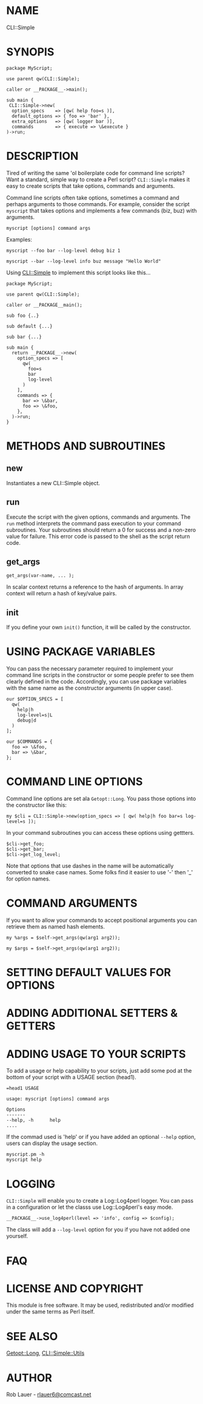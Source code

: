 # NAME

CLI::Simple

# SYNOPIS

    package MyScript;

    use parent qw(CLI::Simple);
    
    caller or __PACKAGE__->main();
    
    sub main {
     CLI::Simple->new(
      option_specs    => [qw( help foo=s )],
      default_options => { foo => 'bar' },
      extra_options   => [qw( logger bar )],
      commands        => { execute => \&execute }
    )->run;
     

# DESCRIPTION

Tired of writing the same 'ol boilerplate code for command line
scripts? Want a standard, simple way to create a Perl script?
`CLI::Simple` makes it easy to create scripts that take options,
commands and arguments.

Command line scripts often take options, sometimes a command and
perhaps arguments to those commands.  For example, consider the script
`myscript` that takes options and implements a few commands (biz, buz) with
arguments.

    myscript [options] command args

Examples:

    myscript --foo bar --log-level debug biz 1

    myscript --bar --log-level info buz message "Hello World"

Using <CLI::Simple> to implement this script looks like this...

    package MyScript;

    use parent qw(CLI::Simple);

    caller or __PACKAGE__main();

    sub foo {..}

    sub default {...}

    sub bar {...}
    
    sub main {
      return __PACKAGE__->new(
        option_specs => [
          qw(
            foo=s
            bar
            log-level
          )
        ],
        commands => {
          bar => \&bar,
          foo => \&foo,
        },
      )->run;
    }

# METHODS AND SUBROUTINES

## new

Instantiates a new CLI::Simple object.

## run

Execute the script with the given options, commands and arguments. The
`run` method interprets the command pass execution to your command
subroutines. Your subroutines should return a 0 for success and a
non-zero value for failure.  This error code is passed to the shell as
the script return code.

## get\_args

    get_args(var-name, ... );

In scalar context returns a reference to the hash of arguments. In
array context will return a hash of key/value pairs.

## init

If you define your own `init()` function, it will be called by the
constructor.

# USING PACKAGE VARIABLES

You can pass the necessary parameter required to implement your
command line scripts in the constructor or some people prefer to see
them clearly defined in the code. Accordingly, you can use package
variables with the same name as the constructor arguments (in upper
case).

    our $OPTION_SPECS = [
      qw(
        help|h
        log-level=s|L
        debug|d
      )
    ];
    
    our $COMMANDS = {
      foo => \&foo,
      bar => \&bar,
    };

# COMMAND LINE OPTIONS

Command line options are set ala `Getopt::Long`. You pass those
options into the constructor like this:

    my $cli = CLI::Simple->new(option_specs => [ qw( help|h foo bar=s log-level=s ]);

In your command subroutines you can access these options using gettters.

    $cli->get_foo;
    $cli->get_bar;
    $cli->get_log_level;

Note that options that use dashes in the name will be automatically
converted to snake case names. Some folks find it easier to use '-'
then '\_' for option names.

# COMMAND ARGUMENTS

If you want to allow your commands to accept positional arguments you
can retrieve them as named hash elements.

    my %args = $self->get_args(qw(arg1 arg2));

    my $args = $self->get_args(qw(arg1 arg2));

# SETTING DEFAULT VALUES FOR OPTIONS

# ADDING ADDITIONAL SETTERS & GETTERS

# ADDING USAGE TO YOUR SCRIPTS

To add a usage or help capability to your scripts, just add some pod
at the bottom of your script with a USAGE section (head1).

    =head1 USAGE

    usage: myscript [options] command args

    Options
    -------
    --help, -h      help
    ....

If the commad used is 'help' or if you have added an optional
`--help` option, users can display the usage section.

    myscript.pm -h
    myscript help

# LOGGING

`CLI::Simple` will enable you to create a Log::Log4perl logger. You can
pass in a configuration or let the classs use Log::Log4perl's easy
mode.

    __PACKAGE__->use_log4perl(level => 'info', config => $config);

The class will add a `--log-level` option for you if you have not added one yourself.

# FAQ

# LICENSE AND COPYRIGHT

This module is free software. It may be used, redistributed and/or
modified under the same terms as Perl itself.

# SEE ALSO

[Getopt::Long](https://metacpan.org/pod/Getopt%3A%3ALong), [CLI::Simple::Utils](https://metacpan.org/pod/CLI%3A%3ASimple%3A%3AUtils)

# AUTHOR

Rob Lauer - <rlauer6@comcast.net>
